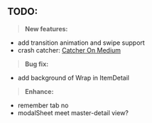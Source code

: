 ## TODO:
>**New features:**
 - add transition animation and swipe support
 - crash catcher: [Catcher On Medium](https://medium.com/flutter-community/handling-flutter-errors-with-catcher-efce74397862)
 
>**Bug fix:**
 - add background of Wrap in ItemDetail
 
>**Enhance:**
 - remember tab no
 - modalSheet meet master-detail view?
 